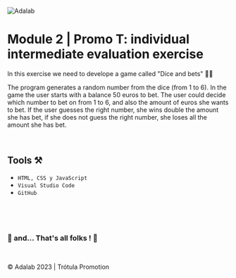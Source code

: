 ![Adalab](https://beta.adalab.es/resources/images/adalab-logo-155x61-bg-white.png)

# Module 2 | Promo T: individual intermediate evaluation exercise



In this exercise we need to develope a game called "Dice and bets" 🎲🎲

The program generates a random number from the dice (from 1 to 6). 
In the game the user starts with a balance 50 euros to bet. 
The user could decide which number to bet on from 1 to 6, and also the amount of euros she wants to bet. 
If the user guesses the right number, she wins double the amount she has bet, if she does not guess the right number, she loses all the amount she has bet. 


&nbsp;
## Tools ⚒️

- `HTML, CSS y JavaScript`
- `Visual Studio Code`
- `GitHub`



&nbsp;


&nbsp;

   ### 💫 and... That's all folks ! 💫


&nbsp;

© Adalab 2023 | Trótula Promotion



